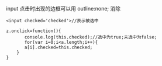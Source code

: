 input 点击时出现的边框可以用          outline:none;     消除

```
<input checked='checked'>//表示被选中
```

```
z.onclick=function(){
       console.log(this.checked);//选中为true;未选中为false;
       for(var i=0;i<a.length;i++){
       a[i].checked=this.checked;
    }
}
```

